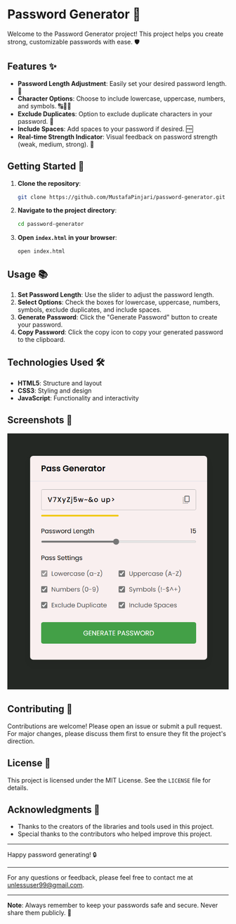 # Password Generator 🚀

Welcome to the Password Generator project! This project helps you create strong, customizable passwords with ease. 🛡️

## Features ✨

- **Password Length Adjustment**: Easily set your desired password length. 📏
- **Character Options**: Choose to include lowercase, uppercase, numbers, and symbols. 🔠🔢🔣
- **Exclude Duplicates**: Option to exclude duplicate characters in your password. 🔄
- **Include Spaces**: Add spaces to your password if desired. 🆓
- **Real-time Strength Indicator**: Visual feedback on password strength (weak, medium, strong). 💪

## Getting Started 🚀

1. **Clone the repository**:
   ```bash
   git clone https://github.com/MustafaPinjari/password-generator.git
   ```
2. **Navigate to the project directory**:
   ```bash
   cd password-generator
   ```
3. **Open `index.html` in your browser**:
   ```bash
   open index.html
   ```

## Usage 📚

1. **Set Password Length**: Use the slider to adjust the password length.
2. **Select Options**: Check the boxes for lowercase, uppercase, numbers, symbols, exclude duplicates, and include spaces.
3. **Generate Password**: Click the "Generate Password" button to create your password.
4. **Copy Password**: Click the copy icon to copy your generated password to the clipboard.

## Technologies Used 🛠️

- **HTML5**: Structure and layout
- **CSS3**: Styling and design
- **JavaScript**: Functionality and interactivity

## Screenshots 📸

![Password Generator Screenshot](Screenshot.png)

## Contributing 🤝

Contributions are welcome! Please open an issue or submit a pull request. For major changes, please discuss them first to ensure they fit the project's direction.

## License 📜

This project is licensed under the MIT License. See the `LICENSE` file for details.

## Acknowledgments 🙌

- Thanks to the creators of the libraries and tools used in this project.
- Special thanks to the contributors who helped improve this project.

---

Happy password generating! 🔒

---

For any questions or feedback, please feel free to contact me at [unlessuser99@gmail.com](mailto:unlessuser99@gmail.com).

---

**Note**: Always remember to keep your passwords safe and secure. Never share them publicly. 🚨